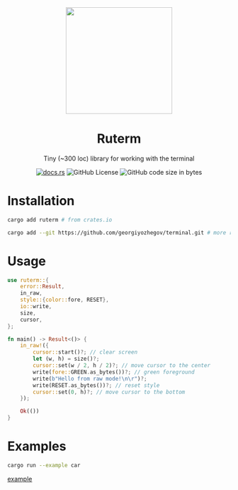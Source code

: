 <div align="center">
    <img src="https://github.com/georgiyozhegov/terminal/assets/159022025/b9bf9c24-486c-44b1-ac9e-e856426c2acc" width=240px height=240px>
    <h1 align="center">Ruterm</h1>
    <p align="center">Tiny (~300 loc) library for working with the terminal</p>
    
[![docs.rs](https://img.shields.io/docsrs/ruterm)](https://crates.io/crates/ruterm)
![GitHub License](https://img.shields.io/github/license/georgiyozhegov/terminal)
![GitHub code size in bytes](https://img.shields.io/github/languages/code-size/georgiyozhegov/terminal)
</div>

# Installation
```bash
cargo add ruterm # from crates.io
```
```bash
cargo add --git https://github.com/georgiyozhegov/terminal.git # more recent version
```

# Usage
```rust
use ruterm::{
    error::Result,
    in_raw,
    style::{color::fore, RESET},
    io::write,
    size,
    cursor,
};

fn main() -> Result<()> {
    in_raw!({
        cursor::start()?; // clear screen
        let (w, h) = size()?;
        cursor::set(w / 2, h / 2)?; // move cursor to the center
        write(fore::GREEN.as_bytes())?; // green foreground
        write(b"Hello from raw mode!\n\r")?;
        write(RESET.as_bytes())?; // reset style
        cursor::set(0, h)?; // move cursor to the bottom
    });

    Ok(())
}
```

# Examples
```bash
cargo run --example car
```
[example](https://github.com/georgiyozhegov/terminal/assets/159022025/e4c4beff-a252-425a-a6c8-a976a327c88d)
